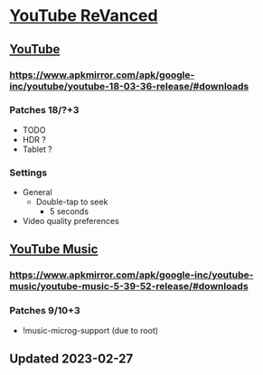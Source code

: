 # [YouTube ReVanced](./)
## [YouTube](https://github.com/revanced/revanced-patches#-comgoogleandroidyoutube)
### https://www.apkmirror.com/apk/google-inc/youtube/youtube-18-03-36-release/#downloads
### Patches 18/?+3
- TODO
- HDR ?
- Tablet ?
### Settings
- General
  - Double-tap to seek
    - 5 seconds
- Video quality preferences

## [YouTube Music](https://github.com/revanced/revanced-patches#-comgoogleandroidappsyoutubemusic)
### https://www.apkmirror.com/apk/google-inc/youtube-music/youtube-music-5-39-52-release/#downloads
### Patches 9/10+3
- !music-microg-support (due to root)
## Updated 2023-02-27
